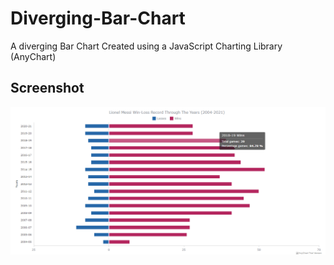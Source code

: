 # Diverging-Bar-Chart
<p>A diverging Bar Chart Created using a JavaScript Charting Library (AnyChart)
  
<h2>Screenshot</h2>
<img src="img.png">
